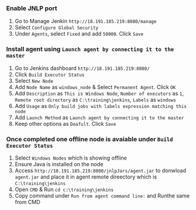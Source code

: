 ### Enable JNLP port
1. Go to Manage Jenkin `http://18.191.185.219:8080/manage`
2. Select `Configure Global Security`
3. Under `Agents`, select `Fixed` and add `50000`. Click `Save`

### Install agent using `Launch agent by connecting it to the master`
1. Go to Jenkins dashboard `http://18.191.185.219:8080/`
2. Click `Build Executor Status`
3. Select `New Node`
4. Add `Node Name` as `windows_node` & Select `Permanent Agent`. Click `OK`
5. Add `Description` as `This is Windows Node`, `Number of executors` as `1`, `Remote root directory` as `C:\training\jenkins`, `Labels` as `windows`
6. Add `Usage` as `Only build jobs with labels expression matching this node`
7. Add `Launch Method` as `Launch agent by connecting it to the master`
8. Keep other options as `Deafult`. Click `Save`

### Once completed one offline node is avaiable under `Build Executor Status`

1. Select `Windows Nodes` which is showing offline
2. Ensure Java is installed on the node
3. Access `http://18.191.185.219:8080/jnlpJars/agent.jar` to donwload `agent.jar` and place it in agent remote direectory which is `C:\training\jenkins`
4. Open `CMD` & Run `cd c:\training\jenkins`
5. Copy command under `Run from agent command line:` and Runthe same from CMD
